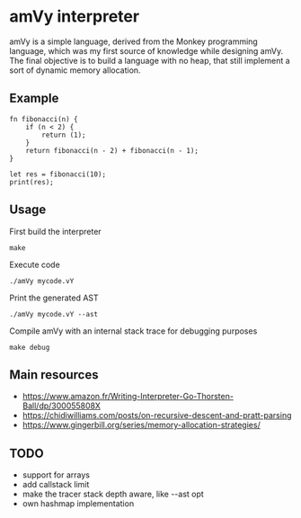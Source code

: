 # amVy interpreter

amVy is a simple language, derived from the Monkey programming language, which was my first source of knowledge while designing amVy.
The final objective is to build a language with no heap, that still implement a sort of dynamic memory allocation.

## Example

```vY
fn fibonacci(n) {
	if (n < 2) {
		return (1);
	}
	return fibonacci(n - 2) + fibonacci(n - 1);
}

let res = fibonacci(10);
print(res);
```

## Usage

First build the interpreter
```
make
```

Execute code
```
./amVy mycode.vY
```

Print the generated AST
```
./amVy mycode.vY --ast
```

Compile amVy with an internal stack trace for debugging purposes
```
make debug
```

## Main resources

- https://www.amazon.fr/Writing-Interpreter-Go-Thorsten-Ball/dp/300055808X
- https://chidiwilliams.com/posts/on-recursive-descent-and-pratt-parsing
- https://www.gingerbill.org/series/memory-allocation-strategies/

## TODO

- support for arrays
- add callstack limit
- make the tracer stack depth aware, like --ast opt
- own hashmap implementation
